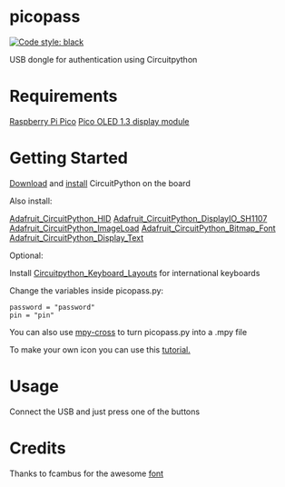 # picopass

[![Code style: black](https://img.shields.io/badge/code%20style-black-000000.svg)](https://github.com/psf/black)

USB dongle for authentication using Circuitpython

# Requirements

[Raspberry Pi Pico](https://www.raspberrypi.com/products/raspberry-pi-pico)
[Pico OLED 1.3 display module](https://www.waveshare.com/wiki/Pico-OLED-1.3)

# Getting Started

[Download](https://circuitpython.org/downloads) and [install](https://learn.adafruit.com/welcome-to-circuitpython/installing-circuitpython) CircuitPython on the board

Also install:

[Adafruit_CircuitPython_HID](https://github.com/adafruit/Adafruit_CircuitPython_HID)
[Adafruit_CircuitPython_DisplayIO_SH1107](https://github.com/adafruit/Adafruit_CircuitPython_DisplayIO_SH1107)
[Adafruit_CircuitPython_ImageLoad](https://github.com/adafruit/Adafruit_CircuitPython_ImageLoad)
[Adafruit_CircuitPython_Bitmap_Font](https://github.com/adafruit/Adafruit_CircuitPython_Bitmap_Font)
[Adafruit_CircuitPython_Display_Text](https://github.com/adafruit/Adafruit_CircuitPython_Display_Text)

Optional:

Install [Circuitpython_Keyboard_Layouts](https://github.com/Neradoc/Circuitpython_Keyboard_Layouts) for international keyboards

Change the variables inside picopass.py:
```
password = "password"
pin = "pin"
```

You can also use [mpy-cross](https://learn.adafruit.com/welcome-to-circuitpython/frequently-asked-questions#how-can-i-create-my-own-mpy-files-3020687-11) to turn picopass.py into a .mpy file

To make your own icon you can use this [tutorial.](https://learn.adafruit.com/creating-your-first-tilemap-game-with-circuitpython/indexed-bmp-graphics)

# Usage

Connect the USB and just press one of the buttons

# Credits

Thanks to fcambus for the awesome [font](https://github.com/fcambus/spleen)

